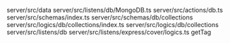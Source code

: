 server/src/data
server/src/listens/db/MongoDB.ts
server/src/actions/db.ts
server/src/schemas/index.ts
server/src/schemas/db/collections
server/src/logics/db/collections/index.ts
server/src/logics/db/collections
server/src/listens/db
server/src/listens/express/cover/logics.ts getTag
